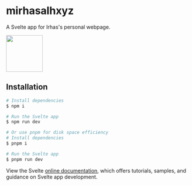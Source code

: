 # mirhasalhxyz

A Svelte app for Irhas's personal webpage.

<img src="https://i.ibb.co/175XC9j/IMG-20230509-151800.png" height="100"></img>

## Installation

```bash
# Install dependencies
$ npm i

# Run the Svelte app
$ npm run dev

# Or use pnpm for disk space efficiency
# Install dependencies
$ pnpm i

# Run the Svelte app
$ pnpm run dev
```

View the Svelte [online documentation](https://svelte.dev/docs), which offers tutorials, samples, and guidance on Svelte app development.
